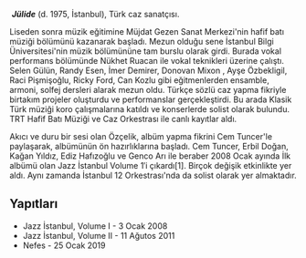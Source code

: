 ![]()  **_Jülide_** (d. 1975, İstanbul), Türk caz sanatçısı.

Liseden sonra müzik eğitimine Müjdat Gezen Sanat Merkezi'nin hafif batı müziği bölümünü kazanarak başladı. Mezun olduğu sene İstanbul Bilgi Üniversitesi'nin müzik bölümününe tam burslu olarak girdi. Burada vokal performans bölümünde Nükhet Ruacan ile vokal teknikleri üzerine çalıştı. Selen Gülün, Randy Esen, İmer Demirer, Donovan Mixon , Ayşe Özbekligil, Raci Pişmişoğlu, Ricky Ford, Can Kozlu gibi eğitmenlerden ensamble, armoni, solfej dersleri alarak mezun oldu. Türkçe sözlü caz yapma fikriyle birtakım projeler oluşturdu ve performanslar gerçekleştirdi. Bu arada Klasik Türk müziği koro çalışmalarına katıldı ve konserlerde solist olarak bulundu. TRT Hafif Batı Müziği ve Caz Orkestrası ile canlı kayıtlar aldı.

Akıcı ve duru bir sesi olan Özçelik, albüm yapma fikrini Cem Tuncer'le paylaşarak, albümünün ön hazırlıklarına başladı. Cem Tuncer, Erbil Doğan, Kağan Yıldız, Ediz Hafızoğlu ve Genco Arı ile beraber 2008 Ocak ayında İlk albümü olan Jazz İstanbul Volume 1′i çıkardı[1]. Birçok değişik etkinlikte yer aldı. Aynı zamanda İstanbul 12 Orkestrası'nda da solist olarak yer almaktadır.

## Yapıtları

* Jazz İstanbul, Volume I - 3 Ocak 2008
* Jazz İstanbul, Volume II - 11 Ağutos 2011
* Nefes - 25 Ocak 2019